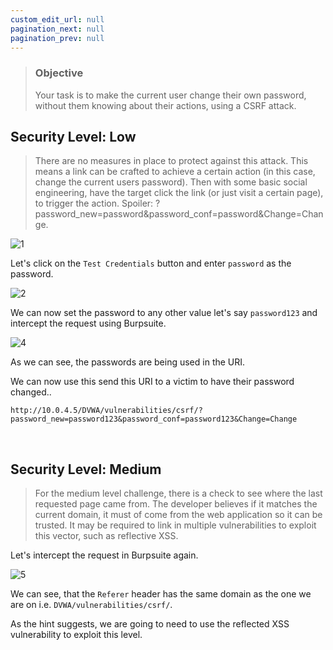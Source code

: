 ```yaml
---
custom_edit_url: null
pagination_next: null
pagination_prev: null
---
```


> ### Objective
> Your task is to make the current user change their own password, without them knowing about their actions, using a CSRF attack.

## Security Level: Low
> There are no measures in place to protect against this attack. This means a link can be crafted to achieve a certain action (in this case, change the current users password). Then with some basic social engineering, have the target click the link (or just visit a certain page), to trigger the action.
> Spoiler: ?password_new=password&password_conf=password&Change=Change.

![1](https://github.com/Knign/Write-ups/assets/110326359/d7b1127f-9597-49da-8a4f-dd3ae451e916)

Let's click on the `Test Credentials` button and enter `password` as the password.

![2](https://github.com/Knign/Write-ups/assets/110326359/e3584a4e-cb81-4f00-9914-0509bd698514)

We can now set the password to any other value let's say `password123` and intercept the request using Burpsuite.

![4](https://github.com/Knign/Write-ups/assets/110326359/88510d71-659c-46fc-ae08-a7cbe9b3bfd6)

As we can see, the passwords are being used in the URI. 

We can now use this send this URI to a victim to have their password changed..

```
http://10.0.4.5/DVWA/vulnerabilities/csrf/?password_new=password123&password_conf=password123&Change=Change
```

&nbsp;


## Security Level: Medium
> For the medium level challenge, there is a check to see where the last requested page came from. The developer believes if it matches the current domain, it must of come from the web application so it can be trusted.
> It may be required to link in multiple vulnerabilities to exploit this vector, such as reflective XSS.

Let's intercept the request in Burpsuite again.

![5](https://github.com/Knign/Write-ups/assets/110326359/f74d4d01-ecff-46b6-a81d-af9a870cb4b0)

We can see, that the `Referer` header has the same domain as the one we are on i.e. `DVWA/vulnerabilities/csrf/`.

As the hint suggests, we are going to need to use the reflected XSS vulnerability to exploit this level.
